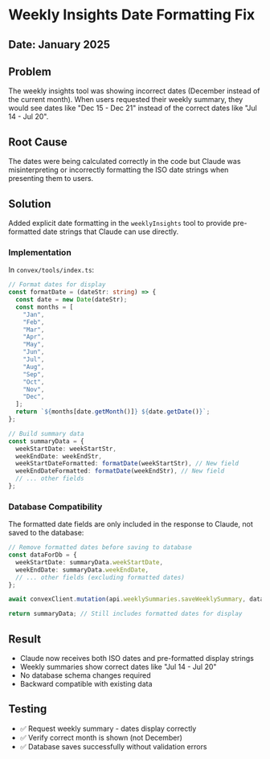 # Weekly Insights Date Formatting Fix

## Date: January 2025

## Problem

The weekly insights tool was showing incorrect dates (December instead of the current month). When users requested their weekly summary, they would see dates like "Dec 15 - Dec 21" instead of the correct dates like "Jul 14 - Jul 20".

## Root Cause

The dates were being calculated correctly in the code but Claude was misinterpreting or incorrectly formatting the ISO date strings when presenting them to users.

## Solution

Added explicit date formatting in the `weeklyInsights` tool to provide pre-formatted date strings that Claude can use directly.

### Implementation

In `convex/tools/index.ts`:

```typescript
// Format dates for display
const formatDate = (dateStr: string) => {
  const date = new Date(dateStr);
  const months = [
    "Jan",
    "Feb",
    "Mar",
    "Apr",
    "May",
    "Jun",
    "Jul",
    "Aug",
    "Sep",
    "Oct",
    "Nov",
    "Dec",
  ];
  return `${months[date.getMonth()]} ${date.getDate()}`;
};

// Build summary data
const summaryData = {
  weekStartDate: weekStartStr,
  weekEndDate: weekEndStr,
  weekStartDateFormatted: formatDate(weekStartStr), // New field
  weekEndDateFormatted: formatDate(weekEndStr), // New field
  // ... other fields
};
```

### Database Compatibility

The formatted date fields are only included in the response to Claude, not saved to the database:

```typescript
// Remove formatted dates before saving to database
const dataForDb = {
  weekStartDate: summaryData.weekStartDate,
  weekEndDate: summaryData.weekEndDate,
  // ... other fields (excluding formatted dates)
};

await convexClient.mutation(api.weeklySummaries.saveWeeklySummary, dataForDb);

return summaryData; // Still includes formatted dates for display
```

## Result

- Claude now receives both ISO dates and pre-formatted display strings
- Weekly summaries show correct dates like "Jul 14 - Jul 20"
- No database schema changes required
- Backward compatible with existing data

## Testing

- ✅ Request weekly summary - dates display correctly
- ✅ Verify correct month is shown (not December)
- ✅ Database saves successfully without validation errors
